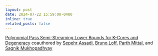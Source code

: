 ```yaml
---
layout: post
date: 2024-07-22 15:59:00-0400
inline: true
related_posts: false
---
```

[Polynomial Pass Semi-Streaming Lower Bounds for K-Cores and Degeneracy](https://arxiv.org/pdf/2405.14835) coauthored by  [Sepehr Assadi](https://sepehr.assadi.info), [Bruno Loff](https://brunoloff.wordpress.com), [Parth Mittal](https://parthmittal.github.io), and [Sagnik Mukhopadhyay](https://sagnikm.github.io)
